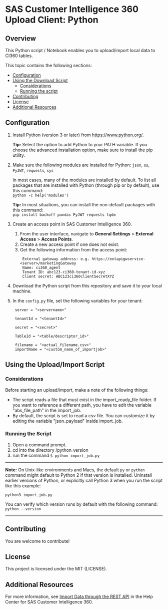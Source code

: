 #  SAS Customer Intelligence 360 Upload Client: Python

## Overview
This Python script / Notebook enables you to upload/import local data to CI360 tables.
 

This topic contains the following sections:
* [Configuration](#configuration)
* [Using the Download Script](#using-the-uploadimport-script)
    * [Considerations](#considerations)
    * [Running the script](#running-the-script)
* [Contributing](#contributing)
* [License](#license)
* [Additional Resources](#additional-resources)



## Configuration
1. Install Python (version 3 or later) from https://www.python.org/.

   **Tip:** Select the option to add Python to your PATH variable. If you choose the advanced installation option, make sure to install the pip utility.
   
2. Make sure the following modules are installed for Python: `json`, `os`, `PyJWT`, `requests`, `sys`

     In most cases, many of the modules are installed by default. To list all packages that are installed with Python 
     (through pip or by default), use this command:  
     ```python -c help('modules')```
     
     **Tip:** In most situations, you can install the non-default packages with this command:  
     ```pip install backoff pandas PyJWT requests tqdm```
  

3. Create an access point in SAS Customer Intelligence 360.
    1. From the user interface, navigate to **General Settings** > **External Access** > **Access Points**.
    2. Create a new access point if one does not exist.
    3. Get the following information from the access point:  
       ```
        External gateway address: e.g. https://extapigwservice-<server>/marketingGateway  
        Name: ci360_agent  
        Tenant ID: abc123-ci360-tenant-id-xyz  
        Client secret: ABC123ci360clientSecretXYZ  
       ```
4. Download the Python script from this repository and save it to your local machine.

5. In the `config.py` file, set the following variables for your tenant:
   ```
    server = "<servername>"

    tenantId = "<tenantId>"

    secret = "<secret>"

    TableId = "<table/descriptor_id>"

    filename = "<actual_filename.csv>"  
    importName = "<custom_name_of_importjob>"
   ```


## Using the Upload/Import Script

### Considerations
Before starting an upload/import, make a note of the following things:
* The script reads a file that must exist in the import_ready_file folder. If you want to reference a different path, you have to edit the variable "abs_file_path" in the import_job.
* By default, the script is set to read a csv file. You can customize it by editing the variable "json_payload" inside import_job.

### Running the Script

1. Open a command prompt.
2. cd into the directory /python_version
3. run the command `$ python import_job.py`
---
**Note:** On Unix-like environments and Macs, the default `py` or `python` command might default to Python 2 if that version is installed. Uninstall earlier versions of Python, or explicitly call Python 3 when you run the script like this example:
```
python3 import_job.py
```

You can verify which version runs by default with the following command: `python --version`

---


## Contributing

You are welcome to contribute! 


## License

This project is licensed under the MIT (LICENSE).



## Additional Resources
For more information, see [Import Data through the REST API](https://go.documentation.sas.com/doc/en/cintcdc/production.a/cintag/dat-import-rest-toc.html) in the Help Center for SAS Customer Intelligence 360.
